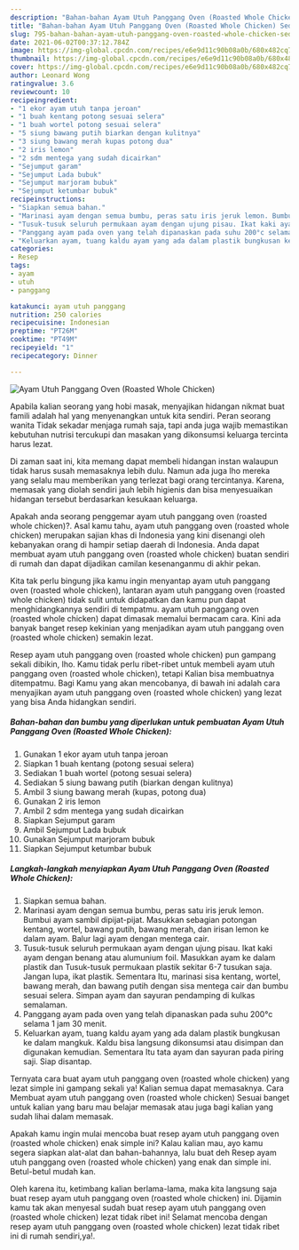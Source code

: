 ```yaml
---
description: "Bahan-bahan Ayam Utuh Panggang Oven (Roasted Whole Chicken) Sederhana dan Mudah Dibuat"
title: "Bahan-bahan Ayam Utuh Panggang Oven (Roasted Whole Chicken) Sederhana dan Mudah Dibuat"
slug: 795-bahan-bahan-ayam-utuh-panggang-oven-roasted-whole-chicken-sederhana-dan-mudah-dibuat
date: 2021-06-02T00:37:12.784Z
image: https://img-global.cpcdn.com/recipes/e6e9d11c90b08a0b/680x482cq70/ayam-utuh-panggang-oven-roasted-whole-chicken-foto-resep-utama.jpg
thumbnail: https://img-global.cpcdn.com/recipes/e6e9d11c90b08a0b/680x482cq70/ayam-utuh-panggang-oven-roasted-whole-chicken-foto-resep-utama.jpg
cover: https://img-global.cpcdn.com/recipes/e6e9d11c90b08a0b/680x482cq70/ayam-utuh-panggang-oven-roasted-whole-chicken-foto-resep-utama.jpg
author: Leonard Wong
ratingvalue: 3.6
reviewcount: 10
recipeingredient:
- "1 ekor ayam utuh tanpa jeroan"
- "1 buah kentang potong sesuai selera"
- "1 buah wortel potong sesuai selera"
- "5 siung bawang putih biarkan dengan kulitnya"
- "3 siung bawang merah kupas potong dua"
- "2 iris lemon"
- "2 sdm mentega yang sudah dicairkan"
- "Sejumput garam"
- "Sejumput Lada bubuk"
- "Sejumput marjoram bubuk"
- "Sejumput ketumbar bubuk"
recipeinstructions:
- "Siapkan semua bahan."
- "Marinasi ayam dengan semua bumbu, peras satu iris jeruk lemon. Bumbui ayam sambil dipijat-pijat. Masukkan sebagian potongan kentang, wortel, bawang putih, bawang merah, dan irisan lemon ke dalam ayam. Balur lagi ayam dengan mentega cair."
- "Tusuk-tusuk seluruh permukaan ayam dengan ujung pisau. Ikat kaki ayam dengan benang atau alumunium foil. Masukkan ayam ke dalam plastik dan Tusuk-tusuk permukaan plastik sekitar 6-7 tusukan saja. Jangan lupa, ikat plastik. Sementara Itu, marinasi sisa kentang, wortel, bawang merah, dan bawang putih dengan sisa mentega cair dan bumbu sesuai selera. Simpan ayam dan sayuran pendamping di kulkas semalaman."
- "Panggang ayam pada oven yang telah dipanaskan pada suhu 200°c selama 1 jam 30 menit."
- "Keluarkan ayam, tuang kaldu ayam yang ada dalam plastik bungkusan ke dalam mangkuk. Kaldu bisa langsung dikonsumsi atau disimpan dan digunakan kemudian. Sementara Itu tata ayam dan sayuran pada piring saji. Siap disantap."
categories:
- Resep
tags:
- ayam
- utuh
- panggang

katakunci: ayam utuh panggang 
nutrition: 250 calories
recipecuisine: Indonesian
preptime: "PT26M"
cooktime: "PT49M"
recipeyield: "1"
recipecategory: Dinner

---
```



![Ayam Utuh Panggang Oven (Roasted Whole Chicken)](https://img-global.cpcdn.com/recipes/e6e9d11c90b08a0b/680x482cq70/ayam-utuh-panggang-oven-roasted-whole-chicken-foto-resep-utama.jpg)

Apabila kalian seorang yang hobi masak, menyajikan hidangan nikmat buat famili adalah hal yang menyenangkan untuk kita sendiri. Peran seorang  wanita Tidak sekadar menjaga rumah saja, tapi anda juga wajib memastikan kebutuhan nutrisi tercukupi dan masakan yang dikonsumsi keluarga tercinta harus lezat.

Di zaman  saat ini, kita memang dapat membeli hidangan instan walaupun tidak harus susah memasaknya lebih dulu. Namun ada juga lho mereka yang selalu mau memberikan yang terlezat bagi orang tercintanya. Karena, memasak yang diolah sendiri jauh lebih higienis dan bisa menyesuaikan hidangan tersebut berdasarkan kesukaan keluarga. 



Apakah anda seorang penggemar ayam utuh panggang oven (roasted whole chicken)?. Asal kamu tahu, ayam utuh panggang oven (roasted whole chicken) merupakan sajian khas di Indonesia yang kini disenangi oleh kebanyakan orang di hampir setiap daerah di Indonesia. Anda dapat membuat ayam utuh panggang oven (roasted whole chicken) buatan sendiri di rumah dan dapat dijadikan camilan kesenanganmu di akhir pekan.

Kita tak perlu bingung jika kamu ingin menyantap ayam utuh panggang oven (roasted whole chicken), lantaran ayam utuh panggang oven (roasted whole chicken) tidak sulit untuk didapatkan dan kamu pun dapat menghidangkannya sendiri di tempatmu. ayam utuh panggang oven (roasted whole chicken) dapat dimasak memalui bermacam cara. Kini ada banyak banget resep kekinian yang menjadikan ayam utuh panggang oven (roasted whole chicken) semakin lezat.

Resep ayam utuh panggang oven (roasted whole chicken) pun gampang sekali dibikin, lho. Kamu tidak perlu ribet-ribet untuk membeli ayam utuh panggang oven (roasted whole chicken), tetapi Kalian bisa membuatnya ditempatmu. Bagi Kamu yang akan mencobanya, di bawah ini adalah cara menyajikan ayam utuh panggang oven (roasted whole chicken) yang lezat yang bisa Anda hidangkan sendiri.

<!--inarticleads1-->

##### Bahan-bahan dan bumbu yang diperlukan untuk pembuatan Ayam Utuh Panggang Oven (Roasted Whole Chicken):

1. Gunakan 1 ekor ayam utuh tanpa jeroan
1. Siapkan 1 buah kentang (potong sesuai selera)
1. Sediakan 1 buah wortel (potong sesuai selera)
1. Sediakan 5 siung bawang putih (biarkan dengan kulitnya)
1. Ambil 3 siung bawang merah (kupas, potong dua)
1. Gunakan 2 iris lemon
1. Ambil 2 sdm mentega yang sudah dicairkan
1. Siapkan Sejumput garam
1. Ambil Sejumput Lada bubuk
1. Gunakan Sejumput marjoram bubuk
1. Siapkan Sejumput ketumbar bubuk




<!--inarticleads2-->

##### Langkah-langkah menyiapkan Ayam Utuh Panggang Oven (Roasted Whole Chicken):

1. Siapkan semua bahan.
1. Marinasi ayam dengan semua bumbu, peras satu iris jeruk lemon. Bumbui ayam sambil dipijat-pijat. Masukkan sebagian potongan kentang, wortel, bawang putih, bawang merah, dan irisan lemon ke dalam ayam. Balur lagi ayam dengan mentega cair.
1. Tusuk-tusuk seluruh permukaan ayam dengan ujung pisau. Ikat kaki ayam dengan benang atau alumunium foil. Masukkan ayam ke dalam plastik dan Tusuk-tusuk permukaan plastik sekitar 6-7 tusukan saja. Jangan lupa, ikat plastik. Sementara Itu, marinasi sisa kentang, wortel, bawang merah, dan bawang putih dengan sisa mentega cair dan bumbu sesuai selera. Simpan ayam dan sayuran pendamping di kulkas semalaman.
1. Panggang ayam pada oven yang telah dipanaskan pada suhu 200°c selama 1 jam 30 menit.
1. Keluarkan ayam, tuang kaldu ayam yang ada dalam plastik bungkusan ke dalam mangkuk. Kaldu bisa langsung dikonsumsi atau disimpan dan digunakan kemudian. Sementara Itu tata ayam dan sayuran pada piring saji. Siap disantap.




Ternyata cara buat ayam utuh panggang oven (roasted whole chicken) yang lezat simple ini gampang sekali ya! Kalian semua dapat memasaknya. Cara Membuat ayam utuh panggang oven (roasted whole chicken) Sesuai banget untuk kalian yang baru mau belajar memasak atau juga bagi kalian yang sudah lihai dalam memasak.

Apakah kamu ingin mulai mencoba buat resep ayam utuh panggang oven (roasted whole chicken) enak simple ini? Kalau kalian mau, ayo kamu segera siapkan alat-alat dan bahan-bahannya, lalu buat deh Resep ayam utuh panggang oven (roasted whole chicken) yang enak dan simple ini. Betul-betul mudah kan. 

Oleh karena itu, ketimbang kalian berlama-lama, maka kita langsung saja buat resep ayam utuh panggang oven (roasted whole chicken) ini. Dijamin kamu tak akan menyesal sudah buat resep ayam utuh panggang oven (roasted whole chicken) lezat tidak ribet ini! Selamat mencoba dengan resep ayam utuh panggang oven (roasted whole chicken) lezat tidak ribet ini di rumah sendiri,ya!.

